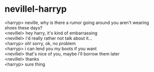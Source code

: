 # nevillel-harryp  
<harryp\> neville, why is there a rumor going around you aren't wearing shoes these days?  
<nevillel\> hey harry, it's kind of embarrassing  
<nevillel\> i'd really rather not talk about it...  
<harryp\> oh! sorry, ok, no problem  
<harryp\> i can lend you my boots if you want  
<nevillel\> that's nice of you, maybe i'll borrow them later  
<nevillel\> thanks  
<harryp\> sure thing  
  
